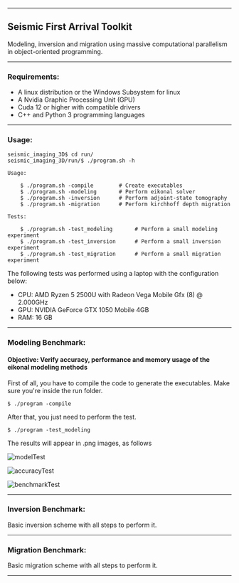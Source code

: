 ___

## Seismic First Arrival Toolkit

Modeling, inversion and migration using massive computational parallelism in object-oriented programming.
___

### Requirements:

- A linux distribution or the Windows Subsystem for linux
- A Nvidia Graphic Processing Unit (GPU)
- Cuda 12 or higher with compatible drivers
- C++ and Python 3 programming languages    
____

### Usage:

```console
seismic_imaging_3D$ cd run/
seismic_imaging_3D/run/$ ./program.sh -h

Usage:

    $ ./program.sh -compile        # Create executables 
    $ ./program.sh -modeling       # Perform eikonal solver          
    $ ./program.sh -inversion      # Perform adjoint-state tomography
    $ ./program.sh -migration      # Perform kirchhoff depth migration

Tests:

    $ ./program.sh -test_modeling       # Perform a small modeling experiment          
    $ ./program.sh -test_inversion      # Perform a small inversion experiment
    $ ./program.sh -test_migration      # Perform a small migration experiment         
```

The following tests was performed using a laptop with the configuration below:

* CPU: AMD Ryzen 5 2500U with Radeon Vega Mobile Gfx (8) @ 2.000GHz
* GPU: NVIDIA GeForce GTX 1050 Mobile 4GB 
* RAM: 16 GB       
___

### Modeling Benchmark:

#### Objective: Verify accuracy, performance and memory usage of the eikonal modeling methods 

First of all, you have to compile the code to generate the executables. Make sure you're inside the run folder.

```console
$ ./program -compile
```

After that, you just need to perform the test.

```console
$ ./program -test_modeling
```
The results will appear in .png images, as follows

![modelTest](https://github.com/phbastosa/first_break_imaging_3D/assets/44127778/1f3a5a3b-a9d3-431c-9f8d-ddc3e3752dd1)

![accuracyTest](https://github.com/phbastosa/first_break_imaging_3D/assets/44127778/bcfbdf24-6236-4867-87f8-b53a840ba8dd)

![benchmarkTest](https://github.com/phbastosa/first_break_imaging_3D/assets/44127778/f2b0dfc8-3f7a-497e-acac-aae0b854fd38)
___

### Inversion Benchmark:

Basic inversion scheme with all steps to perform it.

___

### Migration Benchmark:

Basic migration scheme with all steps to perform it.

___

